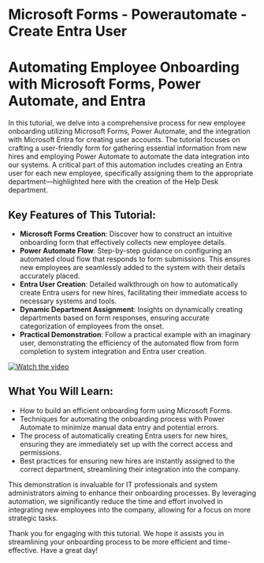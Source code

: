 # Microsoft Forms - Powerautomate - Create Entra User
# Automating Employee Onboarding with Microsoft Forms, Power Automate, and Entra

In this tutorial, we delve into a comprehensive process for new employee onboarding utilizing Microsoft Forms, Power Automate, and the integration with Microsoft Entra for creating user accounts. The tutorial focuses on crafting a user-friendly form for gathering essential information from new hires and employing Power Automate to automate the data integration into our systems. A critical part of this automation includes creating an Entra user for each new employee, specifically assigning them to the appropriate department—highlighted here with the creation of the Help Desk department.

## Key Features of This Tutorial:
- **Microsoft Forms Creation**: Discover how to construct an intuitive onboarding form that effectively collects new employee details.
- **Power Automate Flow**: Step-by-step guidance on configuring an automated cloud flow that responds to form submissions. This ensures new employees are seamlessly added to the system with their details accurately placed.
- **Entra User Creation**: Detailed walkthrough on how to automatically create Entra users for new hires, facilitating their immediate access to necessary systems and tools.
- **Dynamic Department Assignment**: Insights on dynamically creating departments based on form responses, ensuring accurate categorization of employees from the onset.
- **Practical Demonstration**: Follow a practical example with an imaginary user, demonstrating the efficiency of the automated flow from form completion to system integration and Entra user creation.

[![Watch the video](http://img.youtube.com/vi/T4gSNeDf2aM/0.jpg)](http://www.youtube.com/watch?v=rJ65RJhq0jQ)

## What You Will Learn:
- How to build an efficient onboarding form using Microsoft Forms.
- Techniques for automating the onboarding process with Power Automate to minimize manual data entry and potential errors.
- The process of automatically creating Entra users for new hires, ensuring they are immediately set up with the correct access and permissions.
- Best practices for ensuring new hires are instantly assigned to the correct department, streamlining their integration into the company.

This demonstration is invaluable for IT professionals and system administrators aiming to enhance their onboarding processes. By leveraging automation, we significantly reduce the time and effort involved in integrating new employees into the company, allowing for a focus on more strategic tasks.

Thank you for engaging with this tutorial. We hope it assists you in streamlining your onboarding process to be more efficient and time-effective. Have a great day!

